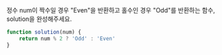 정수 num이 짝수일 경우 "Even"을 반환하고 홀수인 경우 "Odd"를 반환하는 함수, solution을 완성해주세요.

```js
function solution(num) {
    return num % 2 ? 'Odd' : 'Even'
}
```
